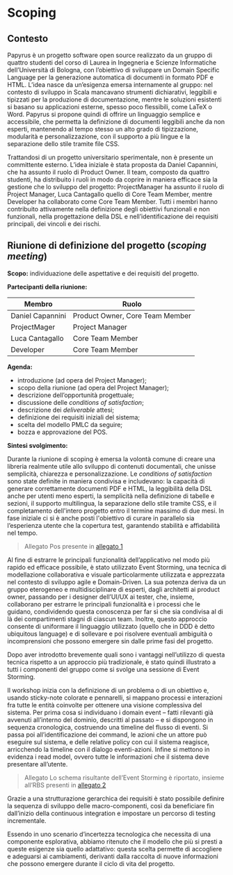# Scoping

## Contesto

Papyrus è un progetto software open source realizzato da un gruppo di quattro studenti del corso di Laurea in Ingegneria e Scienze Informatiche dell’Università di Bologna, con l’obiettivo di sviluppare un Domain Specific Language per la generazione automatica di documenti in formato PDF e HTML. L’idea nasce da un’esigenza emersa internamente al gruppo: nel contesto di sviluppo in Scala mancavano strumenti dichiarativi, leggibili e tipizzati per la produzione di documentazione, mentre le soluzioni esistenti si basano su applicazioni esterne, spesso poco flessibili, come LaTeX o Word. Papyrus si propone quindi di offrire un linguaggio semplice e accessibile, che permetta la definizione di documenti leggibili anche da non esperti, mantenendo al tempo stesso un alto grado di tipizzazione, modularità e personalizzazione, con il supporto a più lingue e la separazione dello stile tramite file CSS.

Trattandosi di un progetto universitario sperimentale, non è presente un committente esterno. L’idea iniziale è stata proposta da Daniel Capannini, che ha assunto il ruolo di Product Owner. Il team, composto da quattro studenti, ha distribuito i ruoli in modo da coprire in maniera efficace sia la gestione che lo sviluppo del progetto: ProjectManager ha assunto il ruolo di Project Manager, Luca Cantagallo quello di Core Team Member, mentre Developer ha collaborato come Core Team Member. Tutti i membri hanno contribuito attivamente nella definizione degli obiettivi funzionali e non funzionali, nella progettazione della DSL e nell’identificazione dei requisiti principali, dei vincoli e dei rischi.

## Riunione di definizione del progetto (*scoping meeting*)

**Scopo:** individuazione delle aspettative e dei requisiti del progetto.

**Partecipanti della riunione:**

| Membro           | Ruolo                           |
|------------------|---------------------------------|
| Daniel Capannini | Product Owner, Core Team Member |
| ProjectMager     | Project Manager                 |
| Luca Cantagallo  | Core Team Member                |
| Developer        | Core Team Member                |

**Agenda:**

- introduzione (ad opera del Project Manager);
- scopo della riunione (ad opera del Project Manager);
- descrizione dell’opportunità progettuale;
- discussione delle *conditions of satisfaction*;
- descrizione dei *deliverable* attesi;
- definizione dei requisiti iniziali del sistema;
- scelta del modello PMLC da seguire;
- bozza e approvazione del POS.

**Sintesi svolgimento:**

Durante la riunione di scoping è emersa la volontà comune di creare una libreria realmente utile allo sviluppo di contenuti documentali, che unisse semplicità, chiarezza e personalizzazione. Le *conditions of satisfaction* sono state definite in maniera condivisa e includevano: la capacità di generare correttamente documenti PDF e HTML, la leggibilità della DSL anche per utenti meno esperti, la semplicità nella definizione di tabelle e sezioni, il supporto multilingua, la separazione dello stile tramite CSS, e il completamento dell'intero progetto entro il termine massimo di due mesi. In fase iniziale ci si è anche posti l'obiettivo di curare in parallelo sia l’esperienza utente che la copertura test, garantendo stabilità e affidabilità nel tempo.

> Allegato Pos presente in [allegato 1](../process/Allegato-1.md)

Al fine di estrarre le principali funzionalità dell’applicativo nel modo più rapido ed efficace possibile, è stato utilizzato Event Storming, una tecnica di modellazione collaborativa e visuale particolarmente utilizzata e apprezzata nel contesto di sviluppo agile e Domain-Driven. La sua potenza deriva da un gruppo eterogeneo e multidisciplinare di esperti, dagli architetti ai product owner, passando per i designer dell’UI/UX ai tester, che, insieme, collaborano per estrarre le principali funzionalità e i processi che le guidano, condividendo questa conoscenza per far sì che sia condivisa al di là dei compartimenti stagni di ciascun team. Inoltre, questo approccio consente di uniformare il linguaggio utilizzato (quello che in DDD è detto ubiquitous language) e di sollevare e poi risolvere eventuali ambiguità o incomprensioni che possono emergere sin dalle prime fasi del progetto.

Dopo aver introdotto brevemente quali sono i vantaggi nell’utilizzo di questa tecnica rispetto a un approccio più tradizionale, è stato quindi illustrato a tutti i componenti del gruppo come si svolge una sessione di Event Storming.

Il workshop inizia con la definizione di un problema o di un obiettivo e, usando sticky-note colorate e pennarelli, si mappano processi e interazioni fra tutte le entità coinvolte per ottenere una visione complessiva del sistema. Per prima cosa si individuano i domain event – fatti rilevanti già avvenuti all’interno del dominio, descritti al passato – e si dispongono in sequenza cronologica, costruendo una timeline del flusso di eventi. Si passa poi all’identificazione dei command, le azioni che un attore può eseguire sul sistema, e delle relative policy con cui il sistema reagisce, arricchendo la timeline con il dialogo eventi-azioni. Infine si mettono in evidenza i read model, ovvero tutte le informazioni che il sistema deve presentare all’utente.

> Allegato Lo schema risultante dell’Event Storming è riportato, insieme all’RBS presenti in [allegato 2](../process/Allegato-2.md)

Grazie a una strutturazione gerarchica dei requisiti è stato possibile definire la sequenza di sviluppo delle macro-componenti, così da beneficiare fin dall’inizio della continuous integration e impostare un percorso di testing incrementale.

Essendo in uno scenario d’incertezza tecnologica che necessita di una componente esplorativa, abbiamo ritenuto che il modello che più si presti a queste esigenze sia quello adattativo: questa scelta permette di accogliere e adeguarsi ai cambiamenti, derivanti dalla raccolta di nuove informazioni che possono emergere durante il ciclo di vita del progetto.



 <!-- Fin dalle prime fasi è stato effettuato un attento lavoro di *prototyping* collaborativo, attraverso sessioni di gruppo e discussioni iterative: il team ha lavorato su esempi pratici (“fingiamo di voler scrivere il documento X…”) che hanno aiutato a definire in modo naturale il vocabolario DSL, le gerarchie sintattiche e le funzionalità chiave del linguaggio. In particolare, sono stati svolti confronti con strumenti esistenti (es. LaTeX, Markdown, Pandoc) per individuare aree di miglioramento: le tabelle dovevano essere più semplici da definire, le liste più flessibili, e la gestione delle sezioni e degli stili testuali più intuitiva.

Il processo decisionale si è svolto in maniera condivisa, con votazioni informali. In caso di parità, è stato previsto un voto a peso maggiorato per il Project Manager, così da garantire fluidità nelle scelte. Il progetto è stato impostato seguendo un modello **adattivo basato su Scrum**, con iterazioni brevi e rilascio incrementale delle funzionalità, consentendo di gestire facilmente nuove idee emerse in corso d’opera. Anche se le variazioni rispetto allo scope iniziale sono state contenute, il team ha mantenuto un atteggiamento aperto ai cambiamenti, rivedendo in maniera costante priorità e risultati.

Dal punto di vista della qualità dei requisiti, il team ha prestato particolare attenzione a garantire **chiarezza**, **fattibilità**, **manutenibilità** e **affidabilità** nelle decisioni di design. Le scelte tecniche sono state guidate non solo da esigenze funzionali, ma anche da criteri di valutazione metodologica come stabilità nel tempo, semplicità di estensione e verificabilità dei risultati.

Infine, sono stati realizzati modelli concettuali (diagrammi UML), definiti moduli indipendenti e impostata una roadmap realistica, che ha guidato i successivi sprint con un alto grado di coerenza rispetto agli obiettivi iniziali.  -->

